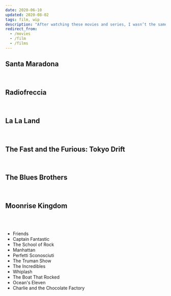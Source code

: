 ```yaml
---
date: 2020-06-10
updated: 2020-08-02
tags: film, wip
description: "After watching these movies and series, I wasn’t the same anymore."
redirect_from:
  - /movies
  - /film
  - /films
---
```

## Santa Maradona

<br />

## Radiofreccia

<br />

## La La Land

<br />

## The Fast and the Furious: Tokyo Drift

<br />

## The Blues Brothers

<br />

## Moonrise Kingdom

<br />
<br />

- Friends
- Captain Fantastic
- The School of Rock
- Manhattan
- Perfetti Sconosciuti
- The Truman Show
- The Incredibles
- Whiplash
- The Boat That Rocked
- Ocean's Eleven
- Charlie and the Chocolate Factory

